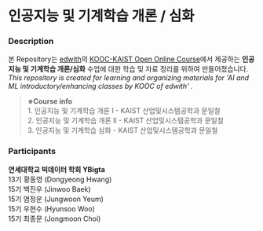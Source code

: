 # 인공지능 및 기계학습 개론 / 심화

### Description

본 Repository는 [edwith](edwith.org)의 [KOOC-KAIST Open Online Course](https://www.edwith.org/ptnr/kooc)에서 제공하는  **인공지능 및 기계학습 개론/심화** 수업에 대한 학습 및 자료 정리를 위하여 만들어졌습니다.
<br>
*This repository is created for learning and organizing materials for 'AI and ML introductory/enhancing classes by KOOC of edwith' .*


> **※Course info** <br>1. 인공지능 및 기계학습 개론 I - KAIST 산업및시스템공학과 문일철 <br>2. 인공지능 및 기계학습 개론 II - KAIST 산업및시스템공학과 문일철 <br>3. 인공지능 및 기계학습 심화 - KAIST 산업및시스템공학과 문일철 <br>


### Participants

**연세대학교 빅데이터 학회 YBigta** <br> 13기 황동영 (Dongyeong Hwang)<br>15기 백진우 (Jinwoo Baek)<br>15기 염정운 (Jungwoon Yeum)<br>15기 우현수 (Hyunsoo Woo) <br>15기 최종문 (Jongmoon Choi)
